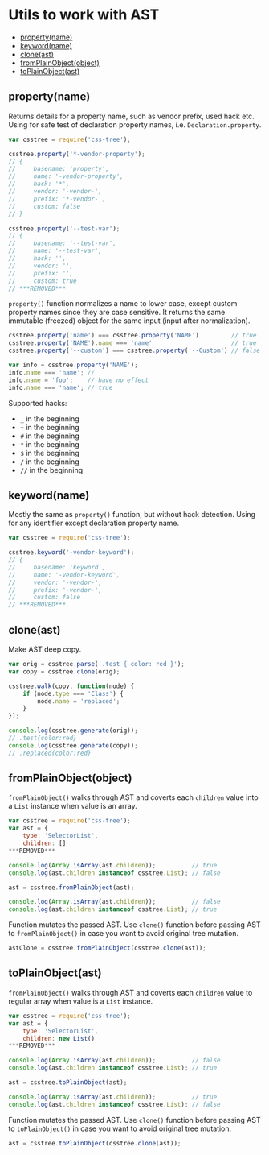 # Utils to work with AST

<!-- MarkdownTOC -->

- [property\(name\)](#propertyname)
- [keyword\(name\)](#keywordname)
- [clone\(ast\)](#cloneast)
- [fromPlainObject\(object\)](#fromplainobjectobject)
- [toPlainObject\(ast\)](#toplainobjectast)

<!-- /MarkdownTOC -->

## property(name)

Returns details for a property name, such as vendor prefix, used hack etc. Using for safe test of declaration property names, i.e. `Declaration.property`.

```js
var csstree = require('css-tree');

csstree.property('*-vendor-property');
// {
//     basename: 'property',
//     name: '-vendor-property',
//     hack: '*',
//     vendor: '-vendor-',
//     prefix: '*-vendor-',
//     custom: false
// }

csstree.property('--test-var');
// {
//     basename: '--test-var',
//     name: '--test-var',
//     hack: '',
//     vendor: '',
//     prefix: '',
//     custom: true
// ***REMOVED***
```

`property()` function normalizes a name to lower case, except custom property names since they are case sensitive. It returns the same immutable (freezed) object for the same input (input after normalization).

```js
csstree.property('name') === csstree.property('NAME')         // true
csstree.property('NAME').name === 'name'                      // true
csstree.property('--custom') === csstree.property('--Custom') // false

var info = csstree.property('NAME');
info.name === 'name'; // 
info.name = 'foo';    // have no effect
info.name === 'name'; // true
```

Supported hacks:

- `_` in the beginning
- `+` in the beginning
- `#` in the beginning
- `*` in the beginning
- `$` in the beginning
- `/` in the beginning
- `//` in the beginning

## keyword(name)

Mostly the same as `property()` function, but without hack detection. Using for any identifier except declaration property name.

```js
var csstree = require('css-tree');

csstree.keyword('-vendor-keyword');
// {
//     basename: 'keyword',
//     name: '-vendor-keyword',
//     vendor: '-vendor-',
//     prefix: '-vendor-',
//     custom: false
// ***REMOVED***
```

## clone(ast)

Make AST deep copy.

```js
var orig = csstree.parse('.test { color: red }');
var copy = csstree.clone(orig);

csstree.walk(copy, function(node) {
    if (node.type === 'Class') {
        node.name = 'replaced';
    }
});

console.log(csstree.generate(orig));
// .test{color:red}
console.log(csstree.generate(copy));
// .replaced{color:red}
```

## fromPlainObject(object)

`fromPlainObject()` walks through AST and coverts each `children` value into a `List` instance when value is an array.

```js
var csstree = require('css-tree');
var ast = {
    type: 'SelectorList',
    children: []
***REMOVED***

console.log(Array.isArray(ast.children));          // true
console.log(ast.children instanceof csstree.List); // false

ast = csstree.fromPlainObject(ast);

console.log(Array.isArray(ast.children));          // false
console.log(ast.children instanceof csstree.List); // true
```

Function mutates the passed AST. Use `clone()` function before passing AST to `fromPlainObject()` in case you want to avoid original tree mutation.

```js
astClone = csstree.fromPlainObject(csstree.clone(ast));
```

## toPlainObject(ast)

`fromPlainObject()` walks through AST and coverts each `children` value to regular array when value is a `List` instance.

```js
var csstree = require('css-tree');
var ast = {
    type: 'SelectorList',
    children: new List()
***REMOVED***

console.log(Array.isArray(ast.children));          // false
console.log(ast.children instanceof csstree.List); // true

ast = csstree.toPlainObject(ast);

console.log(Array.isArray(ast.children));          // true
console.log(ast.children instanceof csstree.List); // false
```

Function mutates the passed AST. Use `clone()` function before passing AST to `toPlainObject()` in case you want to avoid original tree mutation.

```js
ast = csstree.toPlainObject(csstree.clone(ast));
```
